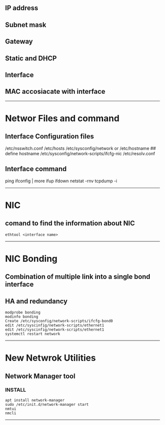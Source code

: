 ## IP address
## Subnet mask
## Gateway
## Static and DHCP
## Interface
## MAC accosiacate with interface
*********************************************
# Networ Files and command
## Interface Configuration files
/etc/nsswitch.conf
/etc/hosts
/etc/sysconfig/network or /etc/hostname  ## define hostname
/etc/sysconfig/network-scripts/ifcfg-nic
/etc/resolv.conf
## Interface command
ping
ifconfig | more
ifup
ifdown
netstat -rnv
tcpdump -i <interface name>
*************************************
# NIC
## comand to find the information about NIC
```
ethtool <interface name>
```
**************************************
# NIC Bonding
## Combination of multiple link into a single bond interface
## HA and redundancy
```
modprobe bonding
modinfo bonding
Create /etc/sysconfig/network-scripts/ifcfg-bond0
edit /etc/syscinfig/network-scripts/ethernet1
edit /etc/syscinfig/network-scripts/ethernet1
systemctl restart network
```
************************************
# New Netwrok Utilities
## Network Manager tool
### INSTALL
```
apt install network-manager
sudo /etc/init.d/network-manager start
nmtui
nmcli
```
*************************